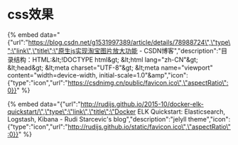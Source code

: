 # css效果

{% embed data="{\"url\":\"https://blog.csdn.net/g1531997389/article/details/78988724\",\"type\":\"link\",\"title\":\"原生js实现淘宝图片放大功能 - CSDN博客\",\"description\":\"目录结构：HTML:&amp;lt;!DOCTYPE html&amp;gt; &amp;lt;html lang=&quot;zh-CN&quot;&amp;gt; &amp;lt;head&amp;gt;   &amp;lt;meta charset=&quot;UTF-8&quot;&amp;gt;   &amp;lt;meta name=&quot;viewport&quot; content=&quot;width=device-width, initial-scale=1.0&quot;&amp\",\"icon\":{\"type\":\"icon\",\"url\":\"https://csdnimg.cn/public/favicon.ico\",\"aspectRatio\":0}}" %}

{% embed data="{\"url\":\"http://rudijs.github.io/2015-10/docker-elk-quickstart/\",\"type\":\"link\",\"title\":\"Docker ELK Quickstart: Elasticsearch, Logstash, Kibana - Rudi Starcevic\'s blog\",\"description\":\"jelyll theme\",\"icon\":{\"type\":\"icon\",\"url\":\"http://rudijs.github.io/static/favicon.ico\",\"aspectRatio\":0}}" %}



